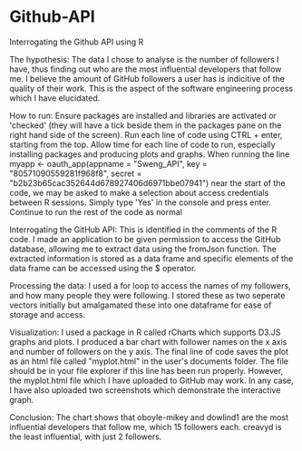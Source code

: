 # Github-API
Interrogating the Github API using R

The hypothesis: The data I chose to analyse is the number of followers I have, thus finding out who are the most influential developers that follow me.  I believe the amount of GitHub followers a user has is indicitive of the quality of their work.  This is the aspect of the software engineering process which I have elucidated.  

How to run:  Ensure packages are installed and libraries are activated or 'checked' (they will have a tick beside them in the packages pane on the right hand side of the screen).  Run each line of code using CTRL + enter, starting from the top.  Allow time for each line of code to run, especially installing packages and producing plots and graphs.  When running the line myapp <- oauth_app(appname = "Sweng_API", key = "80571090559281f968f8", secret = "b2b23b65cac352644d678927406d6971bbe07941") near the start of the code, we may be asked to make a selection about access credentials between R sessions.  Simply type 'Yes' in the console and press enter.  Continue to run the rest of the code as normal
                      
Interrogating the GitHub API: This is identified in the comments of the R code.  I made an application to be given permission to access the GitHub database, allowing me to extract data using the fromJson function.  The extracted information is stored as a data frame and specific elements of the data frame can be accessed using the $ operator.

Processing the data: I used a for loop to access the names of my followers, and how many people they were following.  I stored these as two seperate vectors initially but amalgamated these into one dataframe for ease of storage and access.

Visualization: I used a package in R called rCharts which supports D3.JS graphs and plots.  I produced a bar chart with follower names on the x axis and number of followers on the y axis.  The final line of code saves the plot as an html file called "myplot.html" in the user's documents folder.  The file should be in your file explorer if this line has been run properly.  However, the myplot.html file which I have uploaded to GitHub may work.  In any case, I have also uploaded two screenshots which demonstrate the interactive graph.  

Conclusion: The chart shows that oboyle-mikey and dowlind1 are the most influential developers that follow me, which 15 followers each.  creavyd is the least influential, with just 2 followers.
